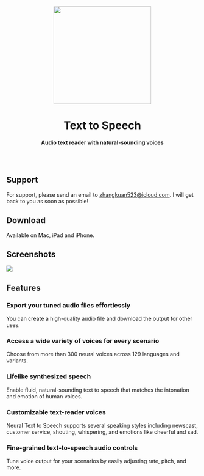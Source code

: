 <div align="center">
  <img src="https://user-images.githubusercontent.com/5158525/171168285-df85f663-259b-4e52-ae13-b3a942671aa9.png" width="256" height="256">
  <h1>Text to Speech</h1>
  <p>
    <b>Audio text reader with natural-sounding voices</b>
  </p>
  <br>
  <br>
</div>

## Support

For support, please send an email to zhangkuan523@icloud.com. I will get back to you as soon as possible!

## Download

Available on Mac, iPad and iPhone.

## Screenshots

![](https://user-images.githubusercontent.com/5158525/171169326-a181bf38-d34d-48e6-8003-b1f5bde35d98.png)

## Features

### Export your tuned audio files effortlessly
You can create a high-quality audio file and download the output for other uses.

### Access a wide variety of voices for every scenario
Choose from more than 300 neural voices across 129 languages and variants.

### Lifelike synthesized speech
Enable fluid, natural-sounding text to speech that matches the intonation and emotion of human voices.

### Customizable text-reader voices
Neural Text to Speech supports several speaking styles including newscast, customer service, shouting, whispering, and emotions like cheerful and sad.

### Fine-grained text-to-speech audio controls
Tune voice output for your scenarios by easily adjusting rate, pitch, and more.
